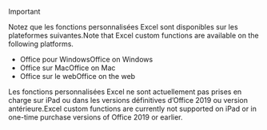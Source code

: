 > [!IMPORTANT]
> <span data-ttu-id="34806-101">Notez que les fonctions personnalisées Excel sont disponibles sur les plateformes suivantes.</span><span class="sxs-lookup"><span data-stu-id="34806-101">Note that Excel custom functions are available on the following platforms.</span></span>
>
> - <span data-ttu-id="34806-102">Office pour Windows</span><span class="sxs-lookup"><span data-stu-id="34806-102">Office on Windows</span></span>
> - <span data-ttu-id="34806-103">Office sur Mac</span><span class="sxs-lookup"><span data-stu-id="34806-103">Office on Mac</span></span>
> - <span data-ttu-id="34806-104">Office sur le web</span><span class="sxs-lookup"><span data-stu-id="34806-104">Office on the web</span></span>
>
> <span data-ttu-id="34806-105">Les fonctions personnalisées Excel ne sont actuellement pas prises en charge sur iPad ou dans les versions définitives d’Office 2019 ou version antérieure.</span><span class="sxs-lookup"><span data-stu-id="34806-105">Excel custom functions are currently not supported on iPad or in one-time purchase versions of Office 2019 or earlier.</span></span>
